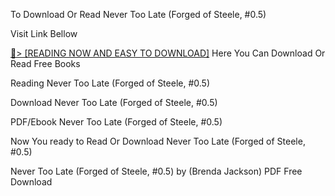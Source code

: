 To Download Or Read Never Too Late (Forged of Steele, #0.5)

Visit Link Bellow

<a href="https://uk.ebookarea.xyz/?book=B08HS89G7S">📖&gt; [READING NOW AND EASY TO DOWNLOAD]</a>
Here You Can Download Or Read Free Books

Reading Never Too Late (Forged of Steele, #0.5)

Download Never Too Late (Forged of Steele, #0.5)

PDF/Ebook Never Too Late (Forged of Steele, #0.5)

Now You ready to Read Or Download Never Too Late (Forged of Steele, #0.5)

Never Too Late (Forged of Steele, #0.5) by (Brenda Jackson) PDF Free Download
